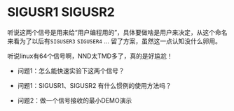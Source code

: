 SIGUSR1 SIGUSR2
================

听说这两个信号是用来给“用户编程用的”，具体要做啥是用户来决定，从这个命名来看为了以后有`SIGUSER3` `SIGUSER4` ... 留了方案，虽然这一点认知没什么卵用。

听说linux有64个信号啊，NND太TMD多了，真的是好尴尬！

* 问题1：怎么能快速实验下这两个信号？




* 问题1：SIGUSR1、SIGUSR2 有什么惯例的使用方法吗？
* 问题2：做一个信号接收的最小DEMO演示

